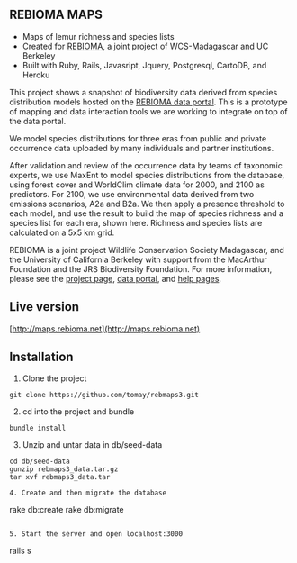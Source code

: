 ## REBIOMA MAPS

* Maps of lemur richness and species lists 
* Created for [REBIOMA](http://data.rebioma.net), a joint project of WCS-Madagascar and UC Berkeley
* Built with Ruby, Rails, Javasript, Jquery, Postgresql, CartoDB, and Heroku

This project shows a snapshot of biodiversity data derived from species distribution models hosted on the 
[REBIOMA data portal](http://data.rebioma.net). This is a prototype of mapping and data interaction tools 
we are working to integrate on top of the data portal.

We model species distributions for three eras from public and private occurrence data uploaded by many 
individuals and partner institutions.

After validation and review of the occurrence data by teams of taxonomic experts, we use MaxEnt to model 
species distributions from the database, using forest cover and WorldClim climate data for 2000, and 2100 
as predictors. For 2100, we use environmental data derived from two emissions scenarios, A2a and B2a. We then apply a presence threshold to each model, and use the result to build the map of species richness and a species list for each era, shown here. Richness and species lists are calculated on a 5x5 km grid.

REBIOMA is a joint project Wildlife Conservation Society Madagascar, and the University of California 
Berkeley with support from the MacArthur Foundation and the JRS Biodiversity Foundation. For more information, 
please see the [project page](http://rebioma.net), [data portal](http://data.rebioma.net), and 
[help pages](https://sites.google.com/site/rebiomahelp).

## Live version
[http://maps.rebioma.net](http://maps.rebioma.net)

## Installation
1. Clone the project
```
git clone https://github.com/tomay/rebmaps3.git
```

2. cd into the project and bundle
```
bundle install
```

3. Unzip and untar data in db/seed-data
```
cd db/seed-data
gunzip rebmaps3_data.tar.gz
tar xvf rebmaps3_data.tar

4. Create and then migrate the database
``` 
rake db:create
rake db:migrate
```

5. Start the server and open localhost:3000
```
rails s
```
